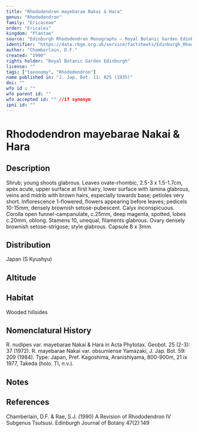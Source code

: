 ```yaml
---
title: "Rhododendron mayebarae Nakai & Hara"
genus: "Rhododendron"
family: "Ericaceae"
order: "Ericales"
kingdom: "Plantae"
source: "Edinburgh Rhododendron Monographs – Royal Botanic Garden Edinburgh"
identifier: "https://data.rbge.org.uk/service/factsheets/Edinburgh_Rhododendron_Monographs.xhtml"
author: "Chamberlain, D.F."
created: "1990"
rights holder: "Royal Botanic Garden Edinburgh"
license: ""
tags: ["taxonomy", "Rhododendron"]
name published in: "J. Jap. Bot. 11: 825 (1935)"
doi: ""
wfo id : ""
wfo parent id: ""
wfo accepted id: "" //if synonym                      
ipni id: ""
---
```


                       

# Rhododendron mayebarae Nakai & Hara

## Description
Shrub; young shoots glabrous. Leaves ovate-rhombic, 2.5-3 x 1.5-1.7cm, apex acute, upper surface at first hairy, lower surface with lamina glabrous, veins and midrib with brown hairs, especially towards base; petioles very short. Inflorescence 1-flowered, flowers appearing before leaves; pedicels 10-15mm, densely brownish setose-pubescent. Calyx inconspicuous. Corolla open funnel-campanulate, c.25mm, deep magenta, spotted, lobes c.20mm, oblong. Stamens 10, unequal, filaments glabrous. Ovary densely brownish setose-strigose; style glabrous. Capsule 8 x 3mm.

## Distribution
Japan (S Kyushyu)

## Altitude


## Habitat
Wooded hillsides

## Nomenclatural History
R. nudipes var. mayebarae Nakai & Hara in Acta Phytotax. Geobot. 25 (2-3): 37 (1972). R. mayebarae Nakai var. obsumiense Yamazaki, J. Jap. Bot. 59: 209 (1984). Type: Japan, Pref. Kagoshima, Aranishiyama, 800-900m, 21 ix 1977, Takeda (holo. TI, n.v.).
                       
## Notes


## References

Chamberlain, D.F. & Rae, S.J. (1990) A Revision of Rhododendron IV Subgenus Tsutsusi. Edinburgh Journal of Botany 47(2):149
